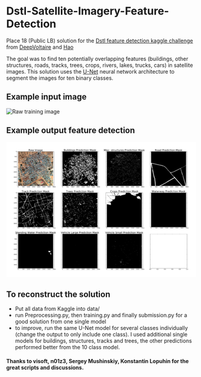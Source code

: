 # Dstl-Satellite-Imagery-Feature-Detection
Place 18 (Public LB) solution for the [Dstl feature detection kaggle challenge](https://www.kaggle.com/c/dstl-satellite-imagery-feature-detection) from [DeepVoltaire](https://www.kaggle.com/voltaire) and [Hao](https://www.kaggle.com/lihaorocky)

The goal was to find ten potentially overlapping features (buildings, other structures, roads, tracks, trees,
crops, rivers, lakes, trucks, cars) in satellite images. This solution uses the [U-Net](https://arxiv.org/abs/1505.04597) neural network
architecture to segment the images for ten binary classes.

## Example input image
![Raw training image](Raw--6120_2_2.png "One training image in RGB")

## Example output feature detection
![Binary segmentations](Image--6120_2_2.png "Ten binary segmentations for all classes")

## To reconstruct the solution
- Put all data from Kaggle into data/
- run Preprocessing.py, then training.py and finally submission.py for a good solution from one single model
- to improve, run the same U-Net model for several classes individually (change the output to only include one class).
I used additional single models for buildings, structures, tracks and trees, the other predictions performed better from the
10 class model.

#### Thanks to visoft, n01z3, Sergey Mushinskiy, Konstantin Lopuhin for the great scripts and discussions.
